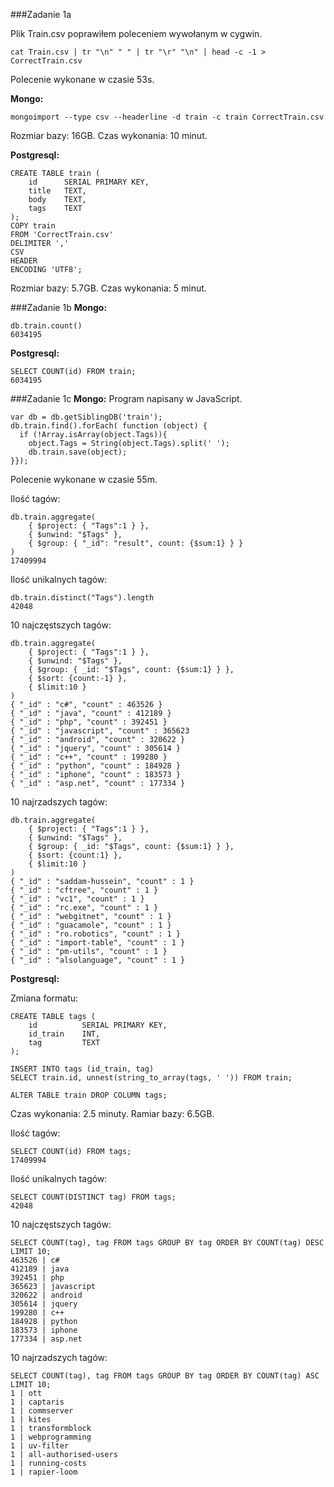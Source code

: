 ###Zadanie 1a

Plik Train.csv poprawiłem poleceniem wywołanym w cygwin.
```
cat Train.csv | tr "\n" " " | tr "\r" "\n" | head -c -1 > CorrectTrain.csv
```
Polecenie wykonane w czasie 53s.

**Mongo:**
```
mongoimport --type csv --headerline -d train -c train CorrectTrain.csv
```
Rozmiar bazy: 16GB. 
Czas wykonania: 10 minut.

**Postgresql:**
```
CREATE TABLE train (
    id    	SERIAL PRIMARY KEY,
    title 	TEXT,
    body  	TEXT,
    tags  	TEXT
);
COPY train
FROM 'CorrectTrain.csv'
DELIMITER ',' 
CSV 
HEADER 
ENCODING 'UTF8'; 
```
Rozmiar bazy:  5.7GB. 
Czas wykonania: 5 minut.

###Zadanie 1b
**Mongo:**
```
db.train.count()
6034195
```
**Postgresql:**
```
SELECT COUNT(id) FROM train;
6034195
```
###Zadanie 1c
**Mongo:**
Program napisany w JavaScript.
```
var db = db.getSiblingDB('train');
db.train.find().forEach( function (object) {
  if (!Array.isArray(object.Tags)){
    object.Tags = String(object.Tags).split(' ');
    db.train.save(object);
}});
```
Polecenie wykonane w czasie 55m.

Ilość tagów:
```
db.train.aggregate(
	{ $project: { "Tags":1 } },
	{ $unwind: "$Tags" },
	{ $group: { "_id": "result", count: {$sum:1} } }
)
17409994
```
Ilość unikalnych tagów:
```
db.train.distinct("Tags").length
42048
```
10 najczęstszych tagów:
```
db.train.aggregate( 
	{ $project: { "Tags":1 } }, 
	{ $unwind: "$Tags" }, 
	{ $group: { _id: "$Tags", count: {$sum:1} } }, 
	{ $sort: {count:-1} },
	{ $limit:10 }
)
{ "_id" : "c#", "count" : 463526 }
{ "_id" : "java", "count" : 412189 }
{ "_id" : "php", "count" : 392451 }
{ "_id" : "javascript", "count" : 365623
{ "_id" : "android", "count" : 320622 }
{ "_id" : "jquery", "count" : 305614 }
{ "_id" : "c++", "count" : 199280 }
{ "_id" : "python", "count" : 184928 }
{ "_id" : "iphone", "count" : 183573 }
{ "_id" : "asp.net", "count" : 177334 }
```
10 najrzadszych tagów:
```
db.train.aggregate( 
	{ $project: { "Tags":1 } }, 
	{ $unwind: "$Tags" }, 
	{ $group: { _id: "$Tags", count: {$sum:1} } }, 
	{ $sort: {count:1} },
	{ $limit:10 }
)
{ "_id" : "saddam-hussein", "count" : 1 }
{ "_id" : "cftree", "count" : 1 }
{ "_id" : "vc1", "count" : 1 }
{ "_id" : "rc.exe", "count" : 1 }
{ "_id" : "webgitnet", "count" : 1 }
{ "_id" : "guacamole", "count" : 1 }
{ "_id" : "ro.robotics", "count" : 1 }
{ "_id" : "import-table", "count" : 1 }
{ "_id" : "pm-utils", "count" : 1 }
{ "_id" : "alsolanguage", "count" : 1 }
```
**Postgresql:**

Zmiana formatu:
```
CREATE TABLE tags (
    id    		SERIAL PRIMARY KEY,
    id_train 	INT,
    tag  		TEXT
);

INSERT INTO tags (id_train, tag)
SELECT train.id, unnest(string_to_array(tags, ' ')) FROM train;

ALTER TABLE train DROP COLUMN tags;
```
Czas wykonania: 2.5 minuty.
Ramiar bazy: 6.5GB.

Ilość tagów:
```
SELECT COUNT(id) FROM tags;
17409994
```
Ilość unikalnych tagów:
```
SELECT COUNT(DISTINCT tag) FROM tags;
42048
```
10 najczęstszych tagów:
```
SELECT COUNT(tag), tag FROM tags GROUP BY tag ORDER BY COUNT(tag) DESC LIMIT 10;
463526 | c#
412189 | java
392451 | php
365623 | javascript
320622 | android
305614 | jquery
199280 | c++
184928 | python
183573 | iphone
177334 | asp.net
```
10 najrzadszych tagów:
```
SELECT COUNT(tag), tag FROM tags GROUP BY tag ORDER BY COUNT(tag) ASC LIMIT 10;
1 | ott
1 | captaris
1 | commserver
1 | kites
1 | transformblock
1 | webprogramming
1 | uv-filter
1 | all-authorised-users
1 | running-costs
1 | rapier-loom 
```